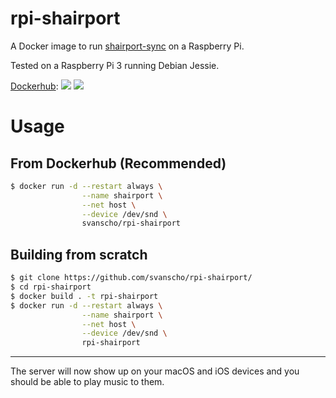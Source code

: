 # rpi-shairport

A Docker image to run [shairport-sync](https://github.com/mikebrady/shairport-sync) on a Raspberry Pi.

Tested on a Raspberry Pi 3 running Debian Jessie.

[Dockerhub](https://hub.docker.com/r/svanscho/rpi-shairport/): [![](https://images.microbadger.com/badges/version/svanscho/rpi-shairport.svg)](https://microbadger.com/images/svanscho/rpi-shairport "Get your own version badge on microbadger.com") [![](https://images.microbadger.com/badges/image/svanscho/rpi-shairport.svg)](https://microbadger.com/images/svanscho/rpi-shairport "Get your own image badge on microbadger.com") 

# Usage

## From Dockerhub (Recommended)

```sh
$ docker run -d --restart always \
                --name shairport \
                --net host \
                --device /dev/snd \
                svanscho/rpi-shairport
```

## Building from scratch

```sh
$ git clone https://github.com/svanscho/rpi-shairport/
$ cd rpi-shairport
$ docker build . -t rpi-shairport
$ docker run -d --restart always \
                --name shairport \
                --net host \
                --device /dev/snd \
                rpi-shairport
```

---

The server will now show up on your macOS and iOS devices and you should be able to play music to them.
